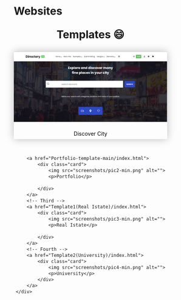 # Websites
<!DOCTYPE html>
<html lang="en">
<head>
    <meta charset="UTF-8">
    <meta http-equiv="X-UA-Compatible" content="IE=edge">
    <meta name="viewport" content="width=device-width, initial-scale=1.0">
    <title>Document</title>
    <style>
        *{
            box-sizing: border-box;
            margin: 0;
            padding: 0;
        }
        #header{
            margin: 1em;
            text-align: center;
        }
        img{
            width: 100%;
            height: 100%;
        }
        #container{
            display: flex;
            align-items: center;
            justify-content: space-evenly;
            gap: 1em;
            flex-wrap: wrap;
        }
        .card{
            box-shadow: 0px 0px 20px #00000042;
            text-align: center;
            max-width: 600px;
        }
        p{
            padding: 0.4em;
        }
        a{
            text-decoration: none;
            color: black;
        }
    </style>

</head>
<body>
    <h1 id="header">Templates 😄</h1>
    <div id="container">
        <!-- First -->
        <a href="First_Template(Descover City)/index.html">
            <div class="card">
                <img src="screenshots/pic1-min.png" alt="">
                <p>Discover City </p>
            </div>
        </a>
        <!-- Second -->

        <a href="Portfolio-template-main/index.html">
            <div class="card">
                <img src="screenshots/pic2-min.png" alt="">
                <p>Portfolio</p>
                
            </div>
        </a>
        <!-- Third -->
        <a href="Template1(Real Istate)/index.html">
            <div class="card">
                <img src="screenshots/pic3-min.png" alt="">
                <p>Real Istate</p>
                
            </div>
        </a>
        <!-- Fourth -->
        <a href="Template2(University)/index.html">
            <div class="card">
                <img src="screenshots/pic4-min.png" alt="">
                <p>University</p>
            </div>
        </a>
    </div>

    
    
    
</body>
</html>
